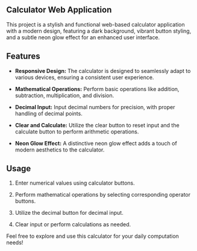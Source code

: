 ## Calculator Web Application

This project is a stylish and functional web-based calculator application with a modern design, featuring a dark background, vibrant button styling, and a subtle neon glow effect for an enhanced user interface.

## Features

- **Responsive Design:** The calculator is designed to seamlessly adapt to various devices, ensuring a consistent user experience.
  
- **Mathematical Operations:** Perform basic operations like addition, subtraction, multiplication, and division.
  
- **Decimal Input:** Input decimal numbers for precision, with proper handling of decimal points.
  
- **Clear and Calculate:** Utilize the clear button to reset input and the calculate button to perform arithmetic operations.
  
- **Neon Glow Effect:** A distinctive neon glow effect adds a touch of modern aesthetics to the calculator.

## Usage

1. Enter numerical values using calculator buttons.
  
2. Perform mathematical operations by selecting corresponding operator buttons.
  
3. Utilize the decimal button for decimal input.
  
4. Clear input or perform calculations as needed.

Feel free to explore and use this calculator for your daily computation needs!


